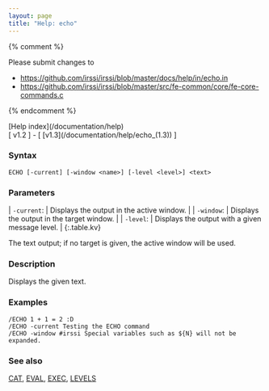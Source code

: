 ```yaml
---
layout: page
title: "Help: echo"
---
```


{% comment %}

Please submit changes to
- https://github.com/irssi/irssi/blob/master/docs/help/in/echo.in
- https://github.com/irssi/irssi/blob/master/src/fe-common/core/fe-core-commands.c


{% endcomment %}
<nav markdown="1">
[Help index](/documentation/help)
</nav>

<nav markdown="1">
[ v1.2 ] - [ [v1.3](/documentation/help/echo_(1.3)) ]
</nav>

### Syntax ###

<div class="highlight irssisyntax"><pre style="\-\-cmdlen:4ch"><code><span class="synB">ECHO</span> <span class="syn10">[<span class="syn">-current</span>]</span> <span class="syn10">[<span class="syn">-window</span> <span class="syn09">&lt;name></span>]</span> <span class="syn10">[<span class="syn">-level</span> <span class="syn09">&lt;level></span>]</span> <span class="synB05">&lt;text></span></code></pre></div>



### Parameters ###


| `-current`: |     Displays the output in the active window. |
| `-window`: |      Displays the output in the target window. |
| `-level`: |       Displays the output with a given message level. |
{:.table.kv}

The text output; if no target is given, the active window will be used.

### Description ###

Displays the given text.

### Examples ###

    /ECHO 1 + 1 = 2 :D
    /ECHO -current Testing the ECHO command
    /ECHO -window #irssi Special variables such as ${N} will not be expanded.

### See also ###
[CAT](/documentation/help/cat), [EVAL](/documentation/help/eval), [EXEC](/documentation/help/exec), [LEVELS](/documentation/help/levels)

